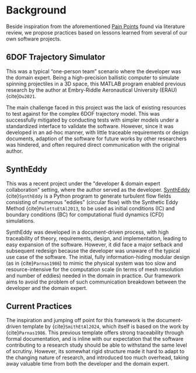 # Background
Beside inspiration from the aforementioned [Pain Points](./introduction.md#pain-points) found via literature review, we propose practices based on lessons learned from several of our own software projects.

## 6DOF Trajectory Simulator
This was a typical “one-person team” scenario where the developer was the domain
expert.
Being a high-precision ballistic computer to simulate spinning projectiles in a 3D space, this MATLAB program enabled previous research by the author at Embry-Riddle Aeronautical University (ERAU) {cite}`Du2021`.

The main challenge faced in this project was the lack of existing resources to test against for the complex 6DOF trajectory model.
This was successfully mitigated by conducting tests with simpler models under a standardized interface to validate the software.
However, since it was developed in an ad-hoc manner, with little traceable requirements or design documents, adaption of the software for future works by other researchers was hindered, and often required direct communication with the original author.

## SynthEddy
This was a recent project under the "developer & domain expert collaboration" setting, where the author served as the developer.
[SynthEddy](https://github.com/omltcat/turbulent-flow) {cite}`SynthEddy` is a Python program to generate turbulent flow fields consisting of numerous "eddies" (circular flow) with the Synthetic Eddy Method {cite}`PolettoEtAl2013`, to be used as initial conditions (IC) and boundary conditions (BC) for computational fluid dynamics (CFD) simulations.

SynthEddy was developed in a document-driven process, with high traceability of theory, requirements, design, and implementation, leading to easy expansion of the software.
However, it did face a major setback and subsequent redesign because the developer was unaware of the typical use case of the software.
The initial, fully information-hiding modular design (as in {cite}`Parnas1986`) to mimic the physical system was too slow and resource-intensive for the computation scale (in terms of mesh resolution and number of eddies) needed in the domain in practice. 
Our framework aims to avoid the problem of such communication breakdown between the developer and the domain expert.

## Current Practices
The inspiration and jumping off point for this framework is the document-driven template by {cite}`SmithEtAl2024`, which itself is based on the work by {cite}`Parnas1986`.
This previous template offers strong traceability through formal documentation, and is inline with our expectation that the software contributing to a research study should be able to withstand the same level of scrutiny.
However, its somewhat rigid structure made it hard to adapt to the changing nature of research, and introduced too much overhead, taking away valuable time from both the developer and the domain expert.
